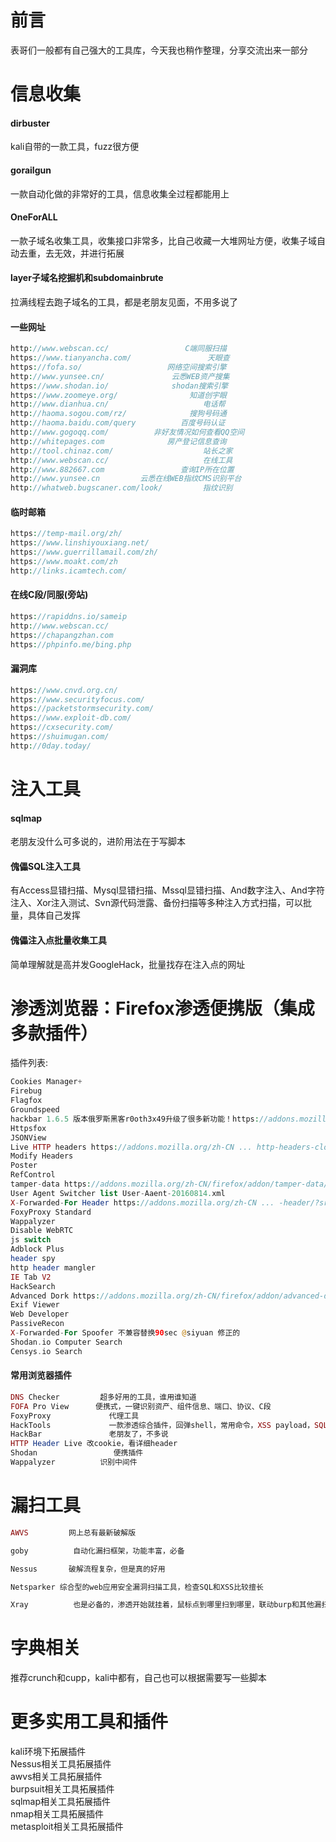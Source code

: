 前言
==

表哥们一般都有自己强大的工具库，今天我也稍作整理，分享交流出来一部分

信息收集
====

#### dirbuster

kali自带的一款工具，fuzz很方便

#### gorailgun

一款自动化做的非常好的工具，信息收集全过程都能用上

#### OneForALL

一款子域名收集工具，收集接口非常多，比自己收藏一大堆网址方便，收集子域自动去重，去无效，并进行拓展

#### layer子域名挖掘机和subdomainbrute

拉满线程去跑子域名的工具，都是老朋友见面，不用多说了

#### 一些网址

```php
http://www.webscan.cc/                 C端同服扫描
https://www.tianyancha.com/                 天眼查
https://fofa.so/                   网络空间搜索引擎
http://www.yunsee.cn/               云悉WEB资产搜集
https://www.shodan.io/              shodan搜索引擎
https://www.zoomeye.org/                知道创宇眼
http://www.dianhua.cn/                     电话帮
http://haoma.sogou.com/rz/              搜狗号码通
http://haoma.baidu.com/query          百度号码认证
http://www.gogoqq.com/          非好友情况如何查看QQ空间
http://whitepages.com              房产登记信息查询
http://tool.chinaz.com/                    站长之家
http://www.webscan.cc/                     在线工具
http://www.882667.com                 查询IP所在位置
http://www.yunsee.cn         云悉在线WEB指纹CMS识别平台
http://whatweb.bugscaner.com/look/         指纹识别
```

#### 临时邮箱

```php
https://temp-mail.org/zh/
https://www.linshiyouxiang.net/
https://www.guerrillamail.com/zh/
https://www.moakt.com/zh
http://links.icamtech.com/
```

#### 在线C段/同服(旁站)

```php
https://rapiddns.io/sameip
http://www.webscan.cc/
https://chapangzhan.com
https://phpinfo.me/bing.php
```

#### 漏洞库

```php
https://www.cnvd.org.cn/
https://www.securityfocus.com/
https://packetstormsecurity.com/
https://www.exploit-db.com/
https://cxsecurity.com/
https://shuimugan.com/
http://0day.today/
```

注入工具
====

#### sqlmap

老朋友没什么可多说的，进阶用法在于写脚本

#### 傀儡SQL注入工具

有Access显错扫描、Mysql显错扫描、Mssql显错扫描、And数字注入、And字符注入、Xor注入测试、Svn源代码泄露、备份扫描等多种注入方式扫描，可以批量，具体自己发挥

#### 傀儡注入点批量收集工具

简单理解就是高并发GoogleHack，批量找存在注入点的网址

渗透浏览器：Firefox渗透便携版（集成多款插件）
==========================

插件列表:

```php
Cookies Manager+
Firebug
Flagfox
Groundspeed
hackbar 1.6.5 版本俄罗斯黑客r0oth3x49升级了很多新功能！https://addons.mozilla.org/zh-CN/firefox/addon/hackbar1/
Httpsfox
JSONView
Live HTTP headers https://addons.mozilla.org/zh-CN ... http-headers-clone/
Modify Headers
Poster
RefControl
tamper-data https://addons.mozilla.org/zh-CN/firefox/addon/tamper-data/
User Agent Switcher list User-Aaent-20160814.xml
X-Forwarded-For Header https://addons.mozilla.org/zh-CN ... -header/?src=search
FoxyProxy Standard
Wappalyzer
Disable WebRTC
js switch
Adblock Plus
header spy
http header mangler
IE Tab V2
HackSearch
Advanced Dork https://addons.mozilla.org/zh-CN/firefox/addon/advanced-dork/
Exif Viewer
Web Developer
PassiveRecon
X-Forwarded-For Spoofer 不兼容替换90sec @siyuan 修正的
Shodan.io Computer Search
Censys.io Search
```

#### 常用浏览器插件

```php
DNS Checker         超多好用的工具，谁用谁知道
FOFA Pro View      便携式，一键识别资产、组件信息、端口、协议、C段
FoxyProxy             代理工具
HackTools             一款渗透综合插件，回弹shell，常用命令，XSS payload，SQL payload等
HackBar               老朋友了，不多说
HTTP Header Live 改cookie，看详细header
Shodan                 便携插件
Wappalyzer          识别中间件
```

漏扫工具
====

```php
AWVS         网上总有最新破解版

goby          自动化漏扫框架，功能丰富，必备

Nessus       破解流程复杂，但是真的好用

Netsparker 综合型的web应用安全漏洞扫描工具，检查SQL和XSS比较擅长

Xray          也是必备的，渗透开始就挂着，鼠标点到哪里扫到哪里，联动burp和其他漏扫效果也不错
```

字典相关
====

推荐crunch和cupp，kali中都有，自己也可以根据需要写一些脚本

更多实用工具和插件
=========

kali环境下拓展插件  
Nessus相关工具拓展插件  
awvs相关工具拓展插件  
burpsuit相关工具拓展插件  
sqlmap相关工具拓展插件  
nmap相关工具拓展插件  
metasploit相关工具拓展插件